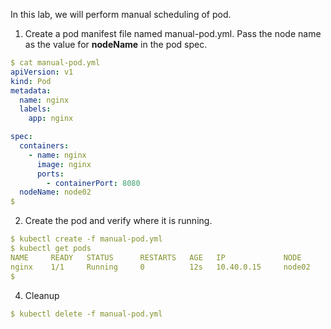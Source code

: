 In this lab, we will perform manual scheduling of pod. 

1. Create a pod manifest file named manual-pod.yml. Pass the node name as the value for **nodeName** in the pod spec. 
```yaml
$ cat manual-pod.yml
apiVersion: v1
kind: Pod
metadata:
  name: nginx
  labels: 
    app: nginx

spec:
  containers:
    - name: nginx
      image: nginx
      ports:
        - containerPort: 8080
  nodeName: node02
$
```
2. Create the pod and verify where it is running. 
```yaml
$ kubectl create -f manual-pod.yml
$ kubectl get pods
NAME     READY   STATUS      RESTARTS   AGE   IP             NODE
nginx    1/1     Running     0          12s   10.40.0.15     node02
$
```
4. Cleanup
```yaml
$ kubectl delete -f manual-pod.yml
```


